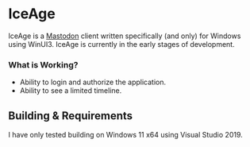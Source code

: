 # IceAge

IceAge is a [Mastodon](https://joinmastodon.org/) client written specifically (and only) for Windows using WinUI3. IceAge is currently in the early stages of development.

### What is Working?

-   Ability to login and authorize the application.
-   Ability to see a limited timeline.

## Building & Requirements

I have only tested building on Windows 11 x64 using Visual Studio 2019.
